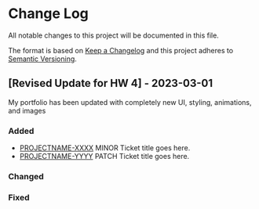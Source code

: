 # Change Log
All notable changes to this project will be documented in this file.
 
The format is based on [Keep a Changelog](http://keepachangelog.com/)
and this project adheres to [Semantic Versioning](http://semver.org/).
 
## [Revised Update for HW 4] - 2023-03-01
 
My portfolio has been updated with completely new UI, styling, animations, and images
 
### Added
- [PROJECTNAME-XXXX](https://tangerine-biscuit-b087bc.netlify.app/#)
  MINOR Ticket title goes here.
- [PROJECTNAME-YYYY](https://tangerine-biscuit-b087bc.netlify.app/#)
  PATCH Ticket title goes here.
 
### Changed
 
### Fixed
 
